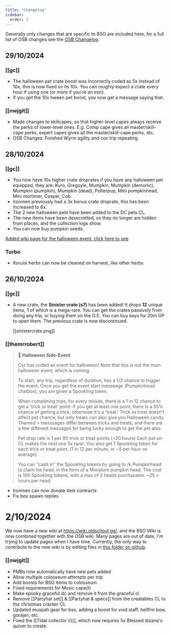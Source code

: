 ```yaml
---
title: "Changelog"
sidebar:
  order: 1
---
```


Generally only changes that are specific to BSO are included here, for a full list of OSB changes see the [OSB Changelog](/changelog).

## 29/10/2024

### [[gc]]

- The halloween pet crate boost was incorrectly coded as 5x instead of 10x, this is now fixed so its 10x. You can roughly expect a crate every hour if using one (or more if you're an iron).
- If you get the 10x hween pet boost, you now get a message saying that.

### [[nwjgit]]

- Made changes to skillcapes, so that higher-level capes always receive the perks of lower-level ones. E.g. Comp cape gives all master/skill-cape perks, expert capes gives all the master/skill-cape perks, etc.
- OSB Changes: Finished Wyrm agility and cox trip repeating.

## 28/10/2024

### [[gc]]

- You now have 10x higher crate droprates if you have any halloween pet equipped, they are: Kuro, Gregoyle, Mumpkin, Mumpkin (demonic), Mumpkin (pumpkin), Mumpkin (dead), Polterpup, Mini pumpkinhead, Mini mortimer, Casper, Cob.
- Ironmen previously had a 3x bonus crate droprate, this has been increased to 6x.
- The 2 new halloween pets have been added to the DC pets CL.
- The new items have been desecretted, so they no longer are hidden from places, and the collection logs show.
- You can now buy pumpkin seeds.

[Added wiki page for the halloween event, click here to see](/bso/miscelleanous/events/#halloween-2024)

### Turbo

- Korulsi herbs can now be cleaned on harvest, like other herbs

## 26/10/2024

### [[gc]]

- A new crate, the **Sinister crate (s7)** has been added! It drops **12** unique items, 1 of which is a mega-rare. You can get the crates passively from doing any trip, or buying them on the G.E. You can buy keys for 20m GP to open them. The previous crate is now discontinued.

  [[sinistercrate.png]]

### [[themrrobert]]

> 🎃 **Halloween Side-Event**
>
> Cyr has coded an event for halloween! Note that this is not the main halloween event, which is coming.
>
> To start, any trip, regardless of duration, has a 1/3 chance to trigger the event. Once you get the event start messeage (Pumpkinhead chatbox), you are given a Spookling token.
>
> When completing trips, for every minute, there is a 1 in 12 chance to get a 'trick or treat' point. If you get at least one point, there is a 55% chance of getting a trick, otherwise it's a 'treat.' Trick vs treat doesn't affect pet chance, but only treats can also give you Halloween candy. Themed > messsages differ between tricks and treats, and there are a few different messages for being lucky enough to get the pet also.
>
> Pet drop rate is 1 per 80 trick or treat points (~20 hours) Each pet on CL makes the next one 5x rarer. You also get 1 Spookling token for each trick or treat point. (1 in 12 per minute, or ~5 per hour on average).
>
> You can "cash in" the Spookling tokens by going to /k Pumpkinhead to claim his head, in the form of a Miniature pumpkin head. The cost is 100 Spookling tokens, with a max of 3 heads purchasable. ~25 > hours per head

- Ironmen can now donate item contracts
- Fix box spawn replies

# 2/10/2024

We now have a new wiki at https://wiki.oldschool.gg/, and the BSO Wiki is now combined together with the OSB wiki. Many pages are out of date, I'm trying to update pages when I have time. Currently, the only way to contribute to the new wiki is by editing files in [this folder on github](https://github.com/oldschoolgg/oldschoolbot/tree/master/docs/src/content/docs).

### [[nwjgit]]

- PMBs now automatically have new pets added
- Allow multiple colosseum attempts per trip
- Add boosts for BSO items to colosseum
- Fixed requirements for Music cape(t)
- Make spooky graceful dc and remove it from the graceful cl
- Remove [[Partyhat set]] & [[Partyhat & specs]] from the creatables CL to the christmas cracker CL
- Updated muspah gear for bso, adding a boost for void staff, hellfire bow, gorajan, etc.
- Fixed the [[Tidal collector (i)]], which now requires 5x Blessed dizana's quiver to create.
